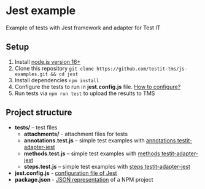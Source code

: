 # Jest example
Example of tests with Jest framework and adapter for Test IT

## Setup

1. Install [node.js version 16+](https://nodejs.org/)
2. Clone this repository `git clone https://github.com/testit-tms/js-examples.git && cd jest`
3. Install dependencies `npm install`
4. Configure the tests to run in **jest.config.js** file. [How to configure?](https://github.com/testit-tms/adapters-js/tree/main/testit-adapter-jest#configuration)
5. Run tests via `npm run test` to upload the results to TMS

## Project structure

* **tests/** – test files
    * **attachments/** - attachment files for tests
    * **annotations.test.js** – simple test examples with [annotations testit-adapter-jest](https://github.com/testit-tms/adapters-js/tree/main/testit-adapter-jest#methods)
    * **methods.test.js** – simple test examples with [methods testit-adapter-jest](https://github.com/testit-tms/adapters-js/tree/main/testit-adapter-jest#methods)
    * **steps.test.js** – simple test examples with [steps testit-adapter-jest](https://github.com/testit-tms/adapters-js/tree/main/testit-adapter-jest#methods)
* **jest.config.js** - [configuration file of Jest](https://jestjs.io/docs/configuration)
* **package.json** - [JSON representation](https://docs.npmjs.com/cli/v9/configuring-npm/package-json?v=true) of a NPM project

